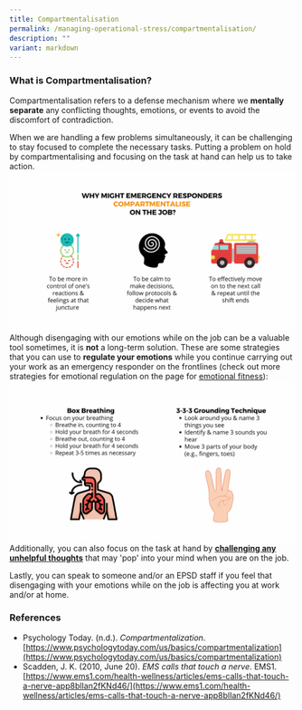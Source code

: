 ```yaml
---
title: Compartmentalisation
permalink: /managing-operational-stress/compartmentalisation/
description: ""
variant: markdown
---
```

### What is Compartmentalisation?
Compartmentalisation refers to a defense mechanism where we **mentally separate** any conflicting thoughts, emotions, or events to avoid the discomfort of contradiction. 

When we are handling a few problems simultaneously, it can be challenging to stay focused to complete the necessary tasks. Putting a problem on hold by compartmentalising and focusing on the task at hand can help us to take action.
![](/images/compartmentalisation%201%20(larger).png)
Although disengaging with our emotions while on the job can be a valuable tool sometimes, it is **not** a long-term solution. 
These are some strategies that you can use to **regulate your emotions** while you continue carrying out your work as an emergency responder on the frontlines (check out more strategies for emotional regulation on the page for [emotional fitness](/being-a-resilient-responder/emotional-fitness)): 
![](/images/compartmentalisation%202%20(latest).png)
Additionally, you can also focus on the task at hand by **[challenging any unhelpful thoughts](/being-a-resilient-responder/mental-fitness)** that may 'pop' into your mind when you are on the job. 

Lastly, you can speak to someone and/or an EPSD staff if you feel that disengaging with your emotions while on the job is affecting you at work and/or at home.

### References
* Psychology Today. (n.d.). *Compartmentalization*. [https://www.psychologytoday.com/us/basics/compartmentalization](https://www.psychologytoday.com/us/basics/compartmentalization)
* Scadden, J. K. (2010, June 20). *EMS calls that touch a nerve*. EMS1. [https://www.ems1.com/health-wellness/articles/ems-calls-that-touch-a-nerve-app8blIan2fKNd46/](https://www.ems1.com/health-wellness/articles/ems-calls-that-touch-a-nerve-app8blIan2fKNd46/)